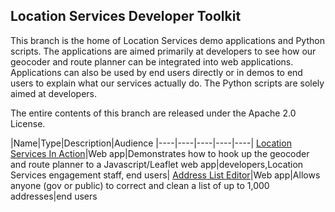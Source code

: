 ## Location Services Developer Toolkit

This branch is the home of Location Services demo applications and Python scripts. The applications are aimed primarily at developers to see how our geocoder and route planner can be integrated into web applications. Applications can also be used by end users directly or in demos to end users to explain what our services actually do. The Python scripts are solely aimed at developers.

The entire contents of this branch are released under the Apache 2.0 License.

|Name|Type|Description|Audience
|----|----|----|----|----|
[Location Services In Action](https://ols-demo.apps.gov.bc.ca/index.html)|Web app|Demonstrates how to hook up the geocoder and route planner to a Javascript/Leaflet web app|developers,Location Services engagement staff, end users|
[Address List Editor](https://bcgov.github.io/ols-devkit/ale/)|Web app|Allows anyone (gov or public) to correct and clean a list of up to 1,000 addresses|end users




